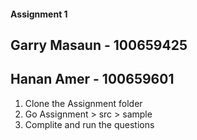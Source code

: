 #### Assignment 1
## Garry Masaun - 100659425
## Hanan Amer - 100659601

1. Clone the Assignment folder
2. Go Assignment > src > sample
3. Complite and run the questions
